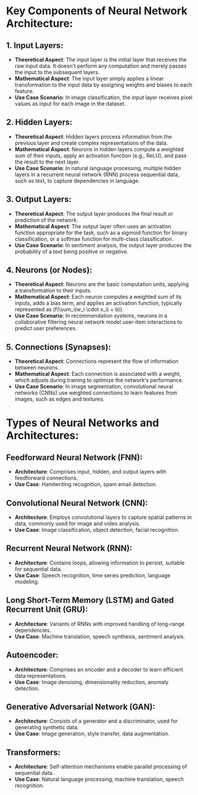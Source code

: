 # Key Components of Neural Network Architecture:

## 1. Input Layers:
- **Theoretical Aspect**: The input layer is the initial layer that receives the raw input data. It doesn't perform any computation and merely passes the input to the subsequent layers.
- **Mathematical Aspect**: The input layer simply applies a linear transformation to the input data by assigning weights and biases to each feature.
- **Use Case Scenario**: In image classification, the input layer receives pixel values as input for each image in the dataset.

## 2. Hidden Layers:
- **Theoretical Aspect**: Hidden layers process information from the previous layer and create complex representations of the data.
- **Mathematical Aspect**: Neurons in hidden layers compute a weighted sum of their inputs, apply an activation function (e.g., ReLU), and pass the result to the next layer.
- **Use Case Scenario**: In natural language processing, multiple hidden layers in a recurrent neural network (RNN) process sequential data, such as text, to capture dependencies in language.

## 3. Output Layers:
- **Theoretical Aspect**: The output layer produces the final result or prediction of the network.
- **Mathematical Aspect**: The output layer often uses an activation function appropriate for the task, such as a sigmoid function for binary classification, or a softmax function for multi-class classification.
- **Use Case Scenario**: In sentiment analysis, the output layer produces the probability of a text being positive or negative.

## 4. Neurons (or Nodes):
- **Theoretical Aspect**: Neurons are the basic computation units, applying a transformation to their inputs.
- **Mathematical Aspect**: Each neuron computes a weighted sum of its inputs, adds a bias term, and applies an activation function, typically represented as \(f(\sum_i(w_i \cdot x_i) + b)\).
- **Use Case Scenario**: In recommendation systems, neurons in a collaborative filtering neural network model user-item interactions to predict user preferences.

## 5. Connections (Synapses):
- **Theoretical Aspect**: Connections represent the flow of information between neurons.
- **Mathematical Aspect**: Each connection is associated with a weight, which adjusts during training to optimize the network's performance.
- **Use Case Scenario**: In image segmentation, convolutional neural networks (CNNs) use weighted connections to learn features from images, such as edges and textures.

# Types of Neural Networks and Architectures:

## Feedforward Neural Network (FNN):
- **Architecture**: Comprises input, hidden, and output layers with feedforward connections.
- **Use Case**: Handwriting recognition, spam email detection.

## Convolutional Neural Network (CNN):
- **Architecture**: Employs convolutional layers to capture spatial patterns in data, commonly used for image and video analysis.
- **Use Case**: Image classification, object detection, facial recognition.

## Recurrent Neural Network (RNN):
- **Architecture**: Contains loops, allowing information to persist, suitable for sequential data.
- **Use Case**: Speech recognition, time series prediction, language modeling.

## Long Short-Term Memory (LSTM) and Gated Recurrent Unit (GRU):
- **Architecture**: Variants of RNNs with improved handling of long-range dependencies.
- **Use Case**: Machine translation, speech synthesis, sentiment analysis.

## Autoencoder:
- **Architecture**: Comprises an encoder and a decoder to learn efficient data representations.
- **Use Case**: Image denoising, dimensionality reduction, anomaly detection.

## Generative Adversarial Network (GAN):
- **Architecture**: Consists of a generator and a discriminator, used for generating synthetic data.
- **Use Case**: Image generation, style transfer, data augmentation.

## Transformers:
- **Architecture**: Self-attention mechanisms enable parallel processing of sequential data.
- **Use Case**: Natural language processing, machine translation, speech recognition.
